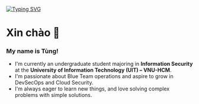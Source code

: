 [![Typing SVG](https://readme-typing-svg.demolab.com?color=1E90FF&lines=Blue+Teamer;Coffee+addict;Finding+magic+in+everyday+life)](https://git.io/typing-svg)

# Xin chào 👋
### My name is Tùng!
- I'm currently an undergraduate student majoring in **Information Security** at the **University of Information Technology (UIT) – VNU-HCM**.
- I'm passionate about Blue Team operations and aspire to grow in DevSecOps and Cloud Security.
- I'm always eager to learn new things, and love solving complex problems with simple solutions.

